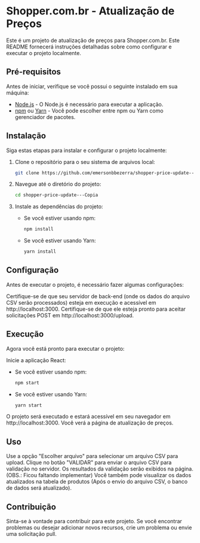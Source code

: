 # Shopper.com.br - Atualização de Preços

Este é um projeto de atualização de preços para Shopper.com.br. Este README fornecerá instruções detalhadas sobre como configurar e executar o projeto localmente.

## Pré-requisitos

Antes de iniciar, verifique se você possui o seguinte instalado em sua máquina:

- [Node.js](https://nodejs.org/) - O Node.js é necessário para executar a aplicação.
- [npm](https://www.npmjs.com/) ou [Yarn](https://yarnpkg.com/) - Você pode escolher entre npm ou Yarn como gerenciador de pacotes.

## Instalação

Siga estas etapas para instalar e configurar o projeto localmente:

1. Clone o repositório para o seu sistema de arquivos local:

   ```bash
   git clone https://github.com/emersonbbezerra/shopper-price-update---Copia.git

2. Navegue até o diretório do projeto:

   ```bash
   cd shopper-price-update---Copia

3. Instale as dependências do projeto:
       
    * Se você estiver usando npm:
    
       ```bash
       npm install
    
    * Se você estiver usando Yarn:
    
       ```bash
       yarn install

## Configuração
Antes de executar o projeto, é necessário fazer algumas configurações:

Certifique-se de que seu servidor de back-end (onde os dados do arquivo CSV serão processados) esteja em execução e acessível em http://localhost:3000. Certifique-se de que ele esteja pronto para aceitar solicitações POST em http://localhost:3000/upload.

## Execução
Agora você está pronto para executar o projeto:

Inicie a aplicação React:

* Se você estiver usando npm:

   ```bash
   npm start

* Se você estiver usando Yarn:

   ```bash
   yarn start

O projeto será executado e estará acessível em seu navegador em http://localhost:3000. Você verá a página de atualização de preços.

## Uso
Use a opção "Escolher arquivo" para selecionar um arquivo CSV para upload.
Clique no botão "VALIDAR" para enviar o arquivo CSV para validação no servidor.
Os resultados da validação serão exibidos na página. (OBS.: Ficou faltando implementar)
Você também pode visualizar os dados atualizados na tabela de produtos (Após o envio do arquivo CSV, o banco de dados será atualizado).

## Contribuição
Sinta-se à vontade para contribuir para este projeto. Se você encontrar problemas ou desejar adicionar novos recursos, crie um problema ou envie uma solicitação pull.
